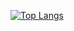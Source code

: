 [![Top Langs](https://github-readme-stats.vercel.app/api/top-langs/?username=iljasbezhanidze&layout=compact)](https://github.com/anuraghazra/github-readme-stats)
